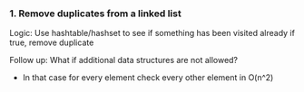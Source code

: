 
### 1. Remove duplicates from a linked list

Logic: Use hashtable/hashset to see if something has been visited already if true, remove duplicate

Follow up: What if additional data structures are not allowed?
  - In that case for every element check every other element in O(n^2)
